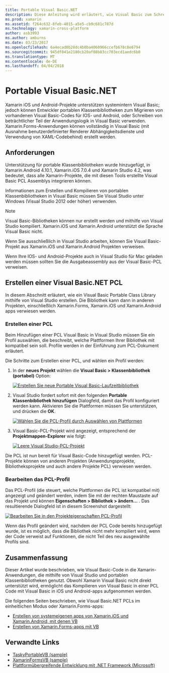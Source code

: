 ```yaml
---
title: Portable Visual Basic.NET
description: Diese Anleitung wird erläutert, wie Visual Basic zum Schreiben von Portable Klassenbibliothek (PCL)-Projekte, die verwendet werden können in Projektmappen für Xamarin.iOS und Xamarin.Android verwendet werden kann.
ms.prod: xamarin
ms.assetid: f264c632-8feb-4015-a5e5-cb9c681c787d
ms.technology: xamarin-cross-platform
author: asb3993
ms.author: amburns
ms.date: 03/23/2017
ms.openlocfilehash: 6a4ecad0b28dc4b8ba4060966ccefb678c8e6794
ms.sourcegitcommit: 945df041e2180cb20af08b83cc703ecd1aedc6b0
ms.translationtype: MT
ms.contentlocale: de-DE
ms.lasthandoff: 04/04/2018
---
```

# <a name="portable-visual-basicnet"></a>Portable Visual Basic.NET

Xamarin iOS und Android-Projekte unterstützen systemintern Visual Basic; jedoch können Entwickler portablen Klassenbibliotheken zum Migrieren von vorhandenen Visual Basic-Codes für IOS- und Android, oder Schreiben von beträchtlicher Teil der Anwendungslogik in Visual Basic verwenden. Xamarin.Forms-Anwendungen können vollständig in Visual Basic (mit Ausnahme benutzerdefinierter Renderer Abhängigkeitsdienste und Verwendung von XAML-Codebehind) erstellt werden.

## <a name="requirements"></a>Anforderungen

Unterstützung für portable Klassenbibliotheken wurde hinzugefügt, in Xamarin.Android 4.10.1, Xamarin.iOS 7.0.4 und Xamarin Studio 4.2, was bedeutet, dass alle Xamarin-Projekte, die mit diesen Tools erstellte Visual Basic PCL Assemblys integrieren können.

Informationen zum Erstellen und Kompilieren von portablen Klassenbibliotheken in Visual Basic müssen Sie Visual Studio unter Windows (Visual Studio 2012 oder höher) verwenden.

> [!NOTE]
> Visual Basic-Bibliotheken können nur erstellt werden und mithilfe von Visual Studio kompiliert. Xamarin.iOS und Xamarin.Android unterstützt die Sprache Visual Basic nicht.
>
> Wenn Sie ausschließlich in Visual Studio arbeiten, können Sie Visual Basic-Projekt aus Xamarin.iOS und Xamarin.Android Projekten verweisen.
>
> Wenn Ihre IOS- und Android-Projekte auch in Visual Studio für Mac geladen werden müssen sollten Sie die Ausgabeassembly aus der Visual Basic-PCL verweisen.


## <a name="creating-a-visual-basicnet-pcl"></a>Erstellen einer Visual Basic.NET PCL

In diesem Abschnitt erläutert, wie ein Visual Basic Portable Class Library mithilfe von Visual Studio erstellen.
Die Bibliothek kann dann in anderen Projekten, einschließlich Xamarin.Forms, Xamarin.iOS und Xamarin.Android apps verwiesen werden.

### <a name="creating-a-pcl"></a>Erstellen einer PCL

Beim Hinzufügen einer PCL Visual Basic in Visual Studio müssen Sie ein Profil auswählen, die beschreibt, welche Plattformen Ihrer Bibliothek mit kompatibel sein soll. Profile werden in der Einführung zum PCL-Dokument erläutert.

Die Schritte zum Erstellen einer PCL, und wählen ein Profil werden:

1.  In der **neues Projekt** wählen die **Visual Basic > Klassenbibliothek (portabel)** Option:

    [![](images/image1-sml.png "Erstellen Sie neue Portable Visual Basic-Laufzeitbibliothek")](images/image1.png#lightbox)

1.  Visual Studio fordert sofort mit den folgenden **Portable Klassenbibliothek hinzufügen** Dialogfeld, damit das Profil konfiguriert werden kann. Aktivieren Sie die Plattformen müssen Sie unterstützen, und drücken die **OK**.

    [![](images/image2-sml.png "Wählen Sie die PCL-Profil durch Auswählen von Plattformen")](images/image2.png#lightbox)

1.  Visual Basic-PCL-Projekt wird angezeigt, entsprechend der **Projektmappen-Explorer** wie folgt:

    [![](images/image3-sml.png "Leere Visual Studio-PCL-Projekt")](images/image3.png#lightbox)


Die PCL ist nun bereit für Visual Basic-Code hinzugefügt werden. PCL-Projekte können von anderen Projekten (Anwendungsprojekte, Bibliotheksprojekte und auch andere Projekte PCL) verwiesen werden.

### <a name="editing-the-pcl-profile"></a>Bearbeiten das PCL-Profil

Das PCL-Profil (die steuert, welche Plattformen die PCL ist kompatibel mit) angezeigt und geändert werden, indem Sie mit der rechten Maustaste auf das Projekt und können **Eigenschaften > Bibliothek > ändern...** . Das resultierende Dialogfeld ist in diesem Screenshot dargestellt:

 [![](images/image4-sml.png "Bearbeiten Sie in den Projekteigenschaften PCL-Profil")](images/image4.png#lightbox)

Wenn das Profil geändert wird, nachdem der PCL Code bereits hinzugefügt wurde, ist es möglich, dass die Bibliothek nicht mehr kompiliert wird, wenn der Code verweist auf Funktionen, die nicht Teil des neu ausgewählte Profils sind.


## <a name="summary"></a>Zusammenfassung

Dieser Artikel wurde beschrieben, wie Visual Basic-Code in die Xamarin-Anwendungen, die mithilfe von Visual Studio und portablen Klassenbibliotheken genutzt. Obwohl Xamarin Visual Basic nicht direkt unterstützt wird, ermöglicht das Kompilieren von Visual Basic in einer PCL Code mit Visual Basic in iOS und Android-apps aufgenommen werden.

Die folgenden Seiten beschrieben, wie Visual Basic.NET PCLs im einheitlichen Modus oder Xamarin.Forms-apps:

- [Erstellen von systemeigenen apps von Xamarin.iOS und Xamarin.Android, mit denen VB](native-apps.md)
- [Erstellen von Xamarin.Forms-apps mit VB](xamarin-forms.md)


## <a name="related-links"></a>Verwandte Links

- [TaskyPortableVB (sample)](https://github.com/xamarin/mobile-samples/tree/master/VisualBasic/TaskyPortableVB)
- [XamarinFormsVB (sample)](https://github.com/xamarin/mobile-samples/tree/master/VisualBasic/XamarinFormsVB)
- [Plattformübergreifende Entwicklung mit .NET Framework (Microsoft)](http://msdn.microsoft.com/en-us/library/gg597391(v=vs.110).aspx)